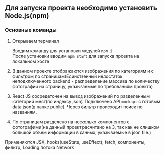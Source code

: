 ## Для запуска проекта необходимо установить Node.js(npm)

### Основные команды

1. Открываем терминал<p>
Вводим команду для установки модулей `npm i`<br>
После установки вводим `npm start` для запуска проекта на локальном хосте<br>

2. В данном проекте отображаются изображения по категориям и с фильтром по страницам(Единственный недостаток неподключенного backend - распределение массива по количеству фотографии на страницу, указываемые по требованиям проекта)
3. React JS сосредеточен на вывод изображений по разделенным категорий мест(по индексу json). Подключено API `mockapi` с готовым data.json(в папке public). Через фильтр происходит поиск по названиям.<br>
4. По страницам разделено на несколько компонентов с фотографими(на данный проект расчитано на 3, так как не слишком большой объем информации в данных, указываемые в json file.)<br>

<p>Применяются JSX, hooks(useState, useEffect), fetch, компоненты, фильтр, Loading потока Network</p>
